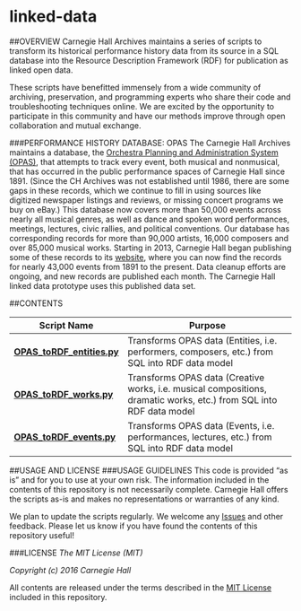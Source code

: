 # linked-data

##OVERVIEW
Carnegie Hall Archives maintains a series of scripts to transform its historical performance history data from its source in a SQL database into the Resource Description Framework (RDF) for publication as linked open data.

These scripts have benefitted immensely from a wide community of archiving, preservation, and programming experts who share their code and troubleshooting techniques online. We are excited by the opportunity to participate in this community and have our methods improve through open collaboration and mutual exchange.

###PERFORMANCE HISTORY DATABASE: OPAS
The Carnegie Hall Archives maintains a database, the [Orchestra Planning and Administration System (OPAS)](http://fineartssoftware.com/), that attempts to track every event, both musical and nonmusical, that has occurred in the public performance spaces of Carnegie Hall since 1891. (Since the CH Archives was not established until 1986, there are some gaps in these records, which we continue to fill in using sources like digitized newspaper listings and reviews, or missing concert programs we buy on eBay.) This database now covers more than 50,000 events across nearly all musical genres, as well as dance and spoken word performances, meetings, lectures, civic rallies, and political conventions. Our database has corresponding records for more than 90,000 artists, 16,000 composers and over 85,000 musical works. Starting in 2013, Carnegie Hall began publishing some of these records to its [website](http://www.carnegiehall.org/PerformanceHistorySearch/), where you can now find the records for nearly 43,000 events from 1891 to the present.  Data cleanup efforts are ongoing, and new records are published each month.  The Carnegie Hall linked data prototype uses this published data set.

##CONTENTS

| Script Name         | Purpose           |
| ------------- |-------------|
| **[OPAS_toRDF_entities.py](https://github.com/CarnegieHall/linked-data/blob/master/OPAS_toRDF_entities.py)**     | Transforms OPAS data (Entities, i.e. performers, composers, etc.) from SQL into RDF data model |
|**[OPAS_toRDF_works.py](https://github.com/CarnegieHall/linked-data/blob/master/OPAS_toRDF_events.py)**      | Transforms OPAS data (Creative works, i.e. musical compositions, dramatic works, etc.) from SQL into RDF data model |
|**[OPAS_toRDF_events.py](https://github.com/CarnegieHall/linked-data/blob/master/OPAS_toRDF_works.py)** | Transforms OPAS data (Events, i.e. performances, lectures, etc.) from SQL into RDF data model |


##USAGE AND LICENSE
###USAGE GUIDELINES
This code is provided “as is” and for you to use at your own risk. The information included in the contents of this repository is not necessarily complete. Carnegie Hall offers the scripts as-is and makes no representations or warranties of any kind.

We plan to update the scripts regularly. We welcome any [Issues](https://github.com/CarnegieHall/linked-data/issues) and other feedback. Please let us know if you have found the contents of this repository useful!

###LICENSE
_The MIT License (MIT)_

_Copyright (c) 2016 Carnegie Hall_

All contents are released under the terms described in the [MIT License](https://github.com/CarnegieHall/linked-data/blob/master/LICENSE) included in this repository.
